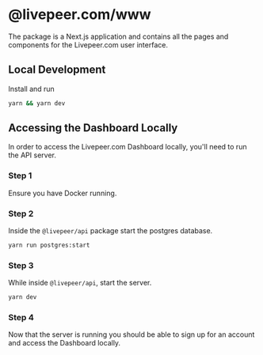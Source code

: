 # @livepeer.com/www

The package is a Next.js application and contains all the pages and components
for the Livepeer.com user interface.

## Local Development

Install and run

```bash
yarn && yarn dev
```

## Accessing the Dashboard Locally

In order to access the Livepeer.com Dashboard locally, you'll need to run the
API server.

### Step 1

Ensure you have Docker running.

### Step 2

Inside the `@livepeer/api` package start the postgres database.

```bash
yarn run postgres:start
```

### Step 3

While inside `@livepeer/api`, start the server.

```bash
yarn dev
```

### Step 4

Now that the server is running you should be able to sign up for an account and
access the Dashboard locally.
